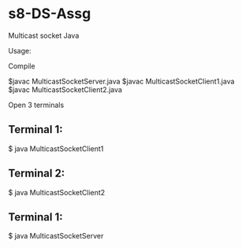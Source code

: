 # s8-DS-Assg
Multicast socket Java

Usage:

Compile

$javac MulticastSocketServer.java 
$javac MulticastSocketClient1.java 
$javac MulticastSocketClient2.java 


Open 3 terminals

Terminal 1: 
------------
$ java MulticastSocketClient1


Terminal 2: 
------------
$ java MulticastSocketClient2


Terminal 1: 
------------
$ java MulticastSocketServer

